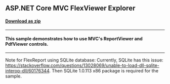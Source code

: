 ## ASP.NET Core MVC FlexViewer Explorer
#### [Download as zip](https://downgit.github.io/#/home?url=https://github.com/GrapeCity/ComponentOne-ASPNET-MVC-Samples/tree/master/ASPNETCore/FlexViewerExplorer)
____
#### This sample demonstrates how to use MVC's ReportViewer and PdfViewer controls.
____
Note for FlexReport using SQLite database:
Currently, SQLite has this issue: https://stackoverflow.com/questions/13028069/unable-to-load-dll-sqlite-interop-dll/60176344.
Then SQLite 1.0.113 x86 package is required for the sample.
